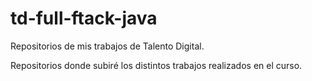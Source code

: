 # td-full-ftack-java
Repositorios de mis trabajos de Talento Digital.

Repositorios donde subiré los distintos trabajos realizados en el curso.
